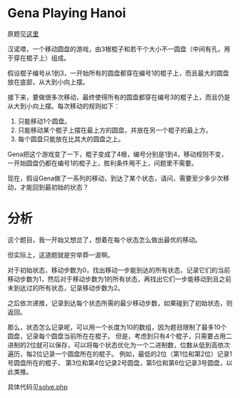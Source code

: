 # Gena Playing Hanoi
原题见[这里](https://www.hackerrank.com/challenges/gena/problem)

汉诺塔，一个移动圆盘的游戏，由3根棍子和若干个大小不一圆盘（中间有孔，用于穿在棍子上）组成。

假设棍子编号从1到3，一开始所有的圆盘都穿在编号1的棍子上，而且最大的圆盘放在底部，从大到小向上摆。

接下来，要做很多次移动，最终使得所有的圆盘都穿在编号3的棍子上，而且仍是从大到小向上摆。每次移动的规则如下：
1. 只能移动1个圆盘。
2. 只能移动某个棍子上摆在最上方的圆盘，并放在另一个棍子的最上方。
3. 每个圆盘只能放在比其大的圆盘之上。

Gena把这个游戏变了一下，棍子变成了4根，编号分别是1到4，移动规则不变，一开始圆盘仍都在编号1的棍子上，胜利条件用不上，问题里不需要。

现在，假设Gena做了一系列的移动，到达了某个状态，请问，需要至少多少次移动，才能回到最初始的状态？

# 分析
这个题目，我一开始又想岔了，想着在每个状态怎么做出最优的移动。

但实际上，这道题就是穷举莽一波啊。

对于初始状态，移动步数为0，找出移动一步能到达的所有状态，记录它们的当前移动步数为1，然后对于移动步数为1的所有状态，再找出它们一步能移动到且之前未到达过的所有状态，记录移动步数为2。

之后依次递推，记录到达每个状态所需的最少移动步数，如果碰到了初始状态，则返回。

那么，状态怎么记录呢，可以用一个长度为10的数组，因为题目限制了最多10个圆盘，记录每个圆盘当前所在在棍子。
但是，考虑到只有4个棍子，只需要占用二进制的2位就可以保存，可以将每个状态优化为一个二进制数，位数从低到高依次遍历，每2位记录一个圆盘所在的棍子。
例如，最低的2位（第1位和第2位）记录1号圆盘所在的棍子， 第3位和第4位记录2号圆盘，第5位和第6位记录3号圆盘，以此类推。

具体代码见[solve.php](./solve.php)